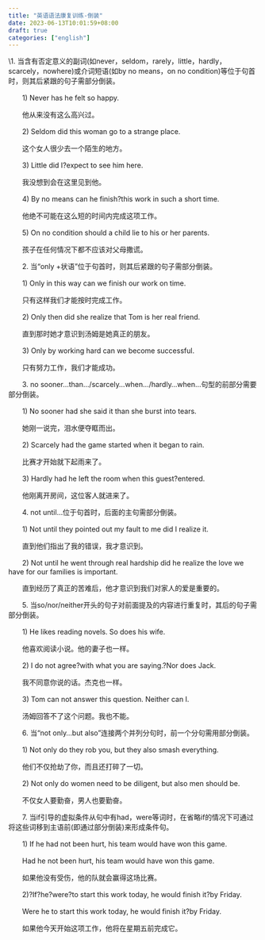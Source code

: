 ```yaml
---
title: "英语语法康复训练-倒装"
date: 2023-06-13T10:01:59+08:00
draft: true
categories: ["english"]
---
```


\1. 当含有否定意义的副词(如never，seldom，rarely，little，hardly，scarcely，nowhere)或介词短语(如by no means，on no condition)等位于句首时，则其后紧跟的句子需部分倒装。

　　1) Never has he felt so happy.

　　他从来没有这么高兴过。

　　2) Seldom did this woman go to a strange place.

　　这个女人很少去一个陌生的地方。

　　3) Little did I?expect to see him here.

　　我没想到会在这里见到他。

　　4) By no means can he finish?this work in such a short time.

　　他绝不可能在这么短的时间内完成这项工作。

　　5) On no condition should a child lie to his or her parents.

　　孩子在任何情况下都不应该对父母撒谎。

　　2. 当“only +状语”位于句首时，则其后紧跟的句子需部分倒装。

　　1) Only in this way can we finish our work on time.

　　只有这样我们才能按时完成工作。

　　2) Only then did she realize that Tom is her real friend.

　　直到那时她才意识到汤姆是她真正的朋友。

　　3) Only by working hard can we become successful.

　　只有努力工作，我们才能成功。

　　3. no sooner…than…/scarcely…when…/hardly…when…句型的前部分需要部分倒装。

　　1) No sooner had she said it than she burst into tears.

　　她刚一说完，泪水便夺眶而出。

　　2) Scarcely had the game started when it began to rain.

　　比赛才开始就下起雨来了。

　　3) Hardly had he left the room when this guest?entered.

　　他刚离开房间，这位客人就进来了。

　　4. not until…位于句首时，后面的主句需部分倒装。

　　1) Not until they pointed out my fault to me did I realize it.

　　直到他们指出了我的错误，我才意识到。

　　2) Not until he went through real hardship did he realize the love we have for our families is important.

　　直到经历了真正的苦难后，他才意识到我们对家人的爱是重要的。

　　5. 当so/nor/neither开头的句子对前面提及的内容进行重复时，其后的句子需部分倒装。

　　1) He likes reading novels. So does his wife.

　　他喜欢阅读小说。他的妻子也一样。

　　2) I do not agree?with what you are saying.?Nor does Jack.

　　我不同意你说的话。杰克也一样。

　　3) Tom can not answer this question. Neither can I.

　　汤姆回答不了这个问题。我也不能。

　　6. 当“not only…but also”连接两个并列分句时，前一个分句需用部分倒装。

　　1) Not only do they rob you, but they also smash everything.

　　他们不仅抢劫了你，而且还打碎了一切。

　　2) Not only do women need to be diligent, but also men should be.

　　不仅女人要勤奋，男人也要勤奋。

　　7. 当if引导的虚拟条件从句中有had，were等词时，在省略if的情况下可通过将这些词移到主语前(即通过部分倒装)来形成条件句。

　　1) If he had not been hurt, his team would have won this game.

　　Had he not been hurt, his team would have won this game.

　　如果他没有受伤，他的队就会赢得这场比赛。

　　2)?If?he?were?to start this work today, he would finish it?by Friday.

　　Were he to start this work today, he would finish it?by Friday.

　　如果他今天开始这项工作，他将在星期五前完成它。
